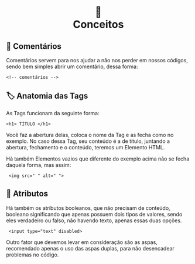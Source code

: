 <h1 align="center">
📄<br>Conceitos
</h1>

## :speech_balloon: Comentários
Comentários servem para nos ajudar a não nos perder em nossos códigos, sendo bem simples abrir um comentário, dessa forma:
```
<!-- comentários -->
```

## :label: Anatomia das Tags
As Tags funcionam da seguinte forma:
```
<h1> TÍTULO </h1>
```
Você faz a abertura delas, coloca o nome da Tag e as fecha como no exemplo. No caso dessa Tag, seu conteúdo é a de título, juntando a abertura, fechamento e o conteúdo, teremos um Elemento HTML.

Há também Elementos vazios que diferente do exemplo acima não se fecha daquela forma, mas assim:
```
 <img src=" " alt=" ">
```

## :bookmark_tabs: Atributos
Há também os atributos booleanos, que não precisam de conteúdo, booleano significando que apenas possuem dois tipos de valores, sendo eles verdadeiro ou falso, não havendo texto, apenas essas duas opções.
```
 <input type="text" disabled>
```
Outro fator que devemos levar em consideração são as aspas, recomendado apenas o uso das aspas duplas, para não desencadear problemas no código.
